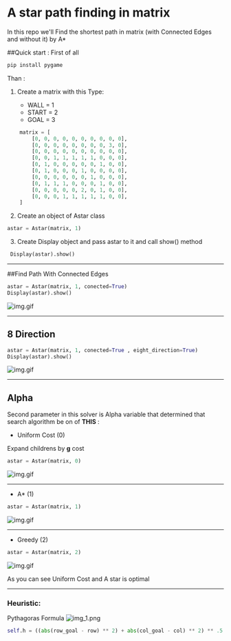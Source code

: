 # A star path finding in matrix
In this repo we'll Find the shortest path in matrix (with Connected Edges and without it) by A*


##Quick start :
First of all
```python
pip install pygame
```
Than :
1. Create a matrix with this Type:
    
    - WALL = 1
    - START = 2
    - GOAL = 3
    
```python
    matrix = [
        [0, 0, 0, 0, 0, 0, 0, 0, 0, 0],
        [0, 0, 0, 0, 0, 0, 0, 0, 3, 0],
        [0, 0, 0, 0, 0, 0, 0, 0, 0, 0],
        [0, 0, 1, 1, 1, 1, 1, 0, 0, 0],
        [0, 1, 0, 0, 0, 0, 0, 1, 0, 0],
        [0, 1, 0, 0, 0, 1, 0, 0, 0, 0],
        [0, 0, 0, 0, 0, 0, 1, 0, 0, 0],
        [0, 1, 1, 1, 0, 0, 0, 1, 0, 0],
        [0, 0, 0, 0, 0, 2, 0, 1, 0, 0],
        [0, 0, 0, 1, 1, 1, 1, 1, 0, 0],
    ]
```

2. Create an object of Astar class
```python
astar = Astar(matrix, 1)
```
3. Create Display object and pass astar to it and call show() method
```python
 Display(astar).show()
```
---
##Find Path With Connected Edges
```python
astar = Astar(matrix, 1, conected=True)
Display(astar).show()
```
![img.gif](images/connected.gif)

----
## 8 Direction 

```python
astar = Astar(matrix, 1, conected=True , eight_direction=True)
Display(astar).show()
```
![img.gif](images/8-dir.gif)

----
## Alpha
Second parameter in this solver is Alpha variable that determined that search algorithm be on of **THIS** :

- Uniform Cost (0)

Expand childrens by **g** cost
 ```python
astar = Astar(matrix, 0)
```
![img.gif](images/uniform-cost.gif)

----
- A* (1)
```python
astar = Astar(matrix, 1)
```
![img.gif](images/astar.gif)

----
- Greedy (2)
```python
astar = Astar(matrix, 2)
```
![img.gif](images/greedy.gif)

As you can see Uniform Cost and A star is optimal

----
### Heuristic: 
Pythagoras Formula
![img_1.png](images/pythagoras.png)
```python
self.h = ((abs(row_goal - row) ** 2) + abs(col_goal - col) ** 2) ** .5
```